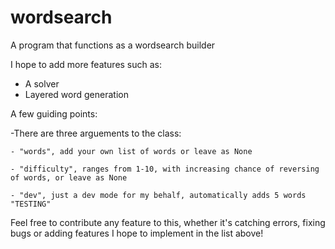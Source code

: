 # wordsearch
A program that functions as a wordsearch builder

I hope to add more features such as:
  - A solver
  - Layered word generation

A few guiding points:
  
  -There are three arguements to the class:
    
    - "words", add your own list of words or leave as None
    
    - "difficulty", ranges from 1-10, with increasing chance of reversing of words, or leave as None
    
    - "dev", just a dev mode for my behalf, automatically adds 5 words "TESTING"
    
Feel free to contribute any feature to this, whether it's catching errors, fixing bugs or adding features I hope to implement in the list above!
